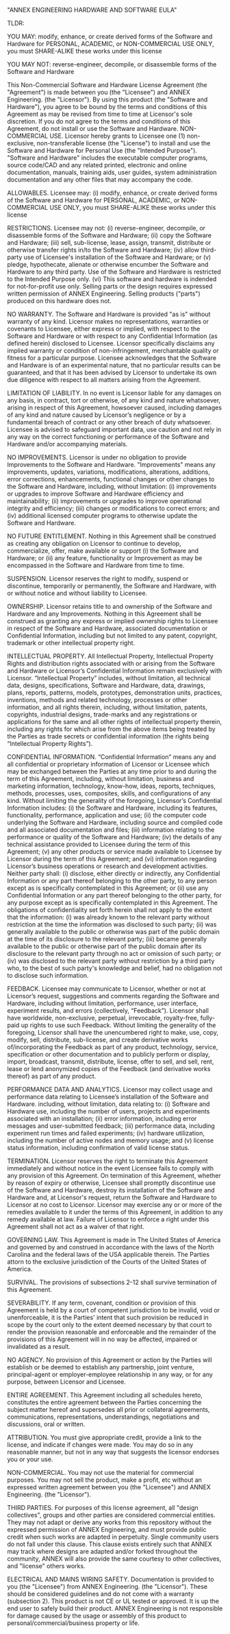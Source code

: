 "ANNEX ENGINEERING HARDWARE AND SOFTWARE EULA"

TLDR: 

YOU MAY: modify, enhance, or create derived forms of the Software and Hardware for PERSONAL, ACADEMIC, or NON-COMMERCIAL USE ONLY, you must SHARE-ALIKE these works under this license

YOU MAY NOT: reverse-engineer, decompile, or disassemble forms of the Software and Hardware




This Non-Commercial Software and Hardware License Agreement (the "Agreement") is made between you (the "Licensee") and ANNEX Engineering. (the "Licensor"). By using this product (the "Software and Hardware"), you agree to be bound by the terms and conditions of this Agreement as may be revised from time to time at Licensor's sole discretion. If you do not agree to the terms and conditions of this Agreement, do not install or use the Software and Hardware.
NON-COMMERCIAL USE. Licensor hereby grants to Licensee one (1) non-exclusive, non-transferable license (the "License") to install and use the Software and Hardware for Personal Use (the "Intended Purpose").
"Software and Hardware" includes the executable computer programs, source code/CAD and any related printed, electronic and online documentation, manuals, training aids, user guides, system administration documentation and any other files that may accompany the code.

ALLOWABLES. Licensee may: (i) modify, enhance, or create derived forms of the Software and Hardware for PERSONAL, ACADEMIC, or NON-COMMERCIAL USE ONLY, you must SHARE-ALIKE these works under this license

RESTRICTIONS. Licensee may not: (i) reverse-engineer, decompile, or disassemble forms of the Software and Hardware; (ii) copy the Software and Hardware; (iii) sell, sub-license, lease, assign, transmit, distribute or otherwise transfer rights in/to the Software and Hardware; (iv) allow third-party use of Licensee's installation of the Software and Hardware; or (v) pledge, hypothecate, alienate or otherwise encumber the Software and Hardware to any third party. Use of the Software and Hardware is restricted to the Intended Purpose only. (vi) This software and hardware is indended for not-for-profit use only. Selling parts or the design requires expressed written permission of ANNEX Engineering. Selling products ("parts") produced on this hardware does not.

NO WARRANTY. The Software and Hardware is provided "as is" without warranty of any kind. Licensor makes no representations, warranties or covenants to Licensee, either express or implied, with respect to the Software and Hardware or with respect to any Confidential Information (as defined herein) disclosed to Licensee. Licensor specifically disclaims any implied warranty or condition of non-infringement, merchantable quality or fitness for a particular purpose. Licensee acknowledges that the Software and Hardware is of an experimental nature, that no particular results can be guaranteed, and that it has been advised by Licensor to undertake its own due diligence with respect to all matters arising from the Agreement.

LIMITATION OF LIABILITY. In no event is Licensor liable for any damages on any basis, in contract, tort or otherwise, of any kind and nature whatsoever, arising in respect of this Agreement, howsoever caused, including damages of any kind and nature caused by Licensor’s negligence or by a fundamental breach of contract or any other breach of duty whatsoever. Licensee is advised to safeguard important data, use caution and not rely in any way on the correct functioning or performance of the Software and Hardware and/or accompanying materials.

NO IMPROVEMENTS. Licensor is under no obligation to provide Improvements to the Software and Hardware. "Improvements" means any improvements, updates, variations, modifications, alterations, additions, error corrections, enhancements, functional changes or other changes to the Software and Hardware, including, without limitation: (i) improvements or upgrades to improve Software and Hardware efficiency and maintainability; (ii) improvements or upgrades to improve operational integrity and efficiency; (iii) changes or modifications to correct errors; and (iv) additional licensed computer programs to otherwise update the Software and Hardware.

NO FUTURE ENTITLEMENT. Nothing in this Agreement shall be construed as creating any obligation on Licensor to continue to develop, commercialize, offer, make available or support (i) the Software and Hardware; or (ii) any feature, functionality or Improvement as may be encompassed in the Software and Hardware from time to time.

SUSPENSION. Licensor reserves the right to modify, suspend or discontinue, temporarily or permanently, the Software and Hardware, with or without notice and without liability to Licensee.

OWNERSHIP. Licensor retains title to and ownership of the Software and Hardware and any Improvements. Nothing in this Agreement shall be construed as granting any express or implied ownership rights to Licensee in respect of the Software and Hardware, associated documentation or Confidential Information, including but not limited to any patent, copyright, trademark or other intellectual property right.

INTELLECTUAL PROPERTY. All Intellectual Property, Intellectual Property Rights and distribution rights associated with or arising from the Software and Hardware or Licensor’s Confidential Information remain exclusively with Licensor. “Intellectual Property” includes, without limitation, all technical data, designs, specifications, Software and Hardware, data, drawings, plans, reports, patterns, models, prototypes, demonstration units, practices, inventions, methods and related technology, processes or other information, and all rights therein, including, without limitation, patents, copyrights, industrial designs, trade-marks and any registrations or applications for the same and all other rights of intellectual property therein, including any rights for which arise from the above items being treated by the Parties as trade secrets or confidential information (the rights being “Intellectual Property Rights”).

CONFIDENTIAL INFORMATION. “Confidential Information” means any and all confidential or proprietary information of Licensor or Licensee which may be exchanged between the Parties at any time prior to and during the term of this Agreement, including, without limitation, business and marketing information, technology, know-how, ideas, reports, techniques, methods, processes, uses, composites, skills, and configurations of any kind. Without limiting the generality of the foregoing, Licensor’s Confidential Information includes: (i) the Software and Hardware, including its features, functionality, performance, application and use; (ii) the computer code underlying the Software and Hardware, including source and compiled code and all associated documentation and files; (iii) information relating to the performance or quality of the Software and Hardware; (iv) the details of any technical assistance provided to Licensee during the term of this Agreement; (v) any other products or service made available to Licensee by Licensor during the term of this Agreement; and (vi) information regarding Licensor’s business operations or research and development activities. 
Neither party shall: (i) disclose, either directly or indirectly, any Confidential Information or any part thereof belonging to the other party, to any person except as is specifically contemplated in this Agreement; or (ii) use any Confidential Information or any part thereof belonging to the other party, for any purpose except as is specifically contemplated in this Agreement. The obligations of confidentiality set forth herein shall not apply to the extent that the information: (i) was already known to the relevant party without restriction at the time the information was disclosed to such party; (ii) was generally available to the public or otherwise was part of the public domain at the time of its disclosure to the relevant party; (iii) became generally available to the public or otherwise part of the public domain after its disclosure to the relevant party through no act or omission of such party; or (iv) was disclosed to the relevant party without restriction by a third party who, to the best of such party's knowledge and belief, had no obligation not to disclose such information.

FEEDBACK. Licensee may communicate to Licensor, whether or not at Licensor’s request, suggestions and comments regarding the Software and Hardware, including without limitation, performance, user interface, experiment results, and errors (collectively, “Feedback”). Licensor shall have worldwide, non-exclusive, perpetual, irrevocable, royalty-free, fully-paid up rights to use such Feedback. Without limiting the generality of the foregoing, Licensor shall have the unencumbered right to make, use, copy, modify, sell, distribute, sub-license, and create derivative works of/incorporating the Feedback as part of any product, technology, service, specification or other documentation and to publicly perform or display, import, broadcast, transmit, distribute, license, offer to sell, and sell, rent, lease or lend anonymized copies of the Feedback (and derivative works thereof) as part of any product.

PERFORMANCE DATA AND ANALYTICS. Licensor may collect usage and performance data relating to Licensee’s installation of the Software and Hardware. including, without limitation, data relating to: (i) Software and Hardware use, including the number of users, projects and experiments associated with an installation; (ii) error information, including error messages and user-submitted feedback; (iii) performance data, including experiment run times and failed experiments; (iv) hardware utilization, including the number of active nodes and memory usage; and (v) license status information, including confirmation of valid license status.

TERMINATION. Licensor reserves the right to terminate this Agreement immediately and without notice in the event Licensee fails to comply with any provision of this Agreement. On termination of this Agreement, whether by reason of expiry or otherwise, Licensee shall promptly discontinue use of the Software and Hardware, destroy its installation of the Software and Hardware and, at Licensor's request, return the Software and Hardware to Licensor at no cost to Licensor. Licensor may exercise any or or more of the remedies available to it under the terms of this Agreement, in addition to any remedy available at law. Failure of Licensor to enforce a right under this Agreement shall not act as a waiver of that right.

GOVERNING LAW. This Agreement is made in The United States of America and governed by and construed in accordance with the laws of the North Carolina and the federal laws of the USA applicable therein. The Parties attorn to the exclusive jurisdiction of the Courts of the United States of America.

SURVIVAL. The provisions of subsections 2-12 shall survive termination of this Agreement.

SEVERABILITY. If any term, covenant, condition or provision of this Agreement is held by a court of competent jurisdiction to be invalid, void or unenforceable, it is the Parties' intent that such provision be reduced in scope by the court only to the extent deemed necessary by that court to render the provision reasonable and enforceable and the remainder of the provisions of this Agreement will in no way be affected, impaired or invalidated as a result.

NO AGENCY. No provision of this Agreement or action by the Parties will establish or be deemed to establish any partnership, joint venture, principal-agent or employer-employee relationship in any way, or for any purpose, between Licensor and Licensee.

ENTIRE AGREEMENT. This Agreement including all schedules hereto, constitutes the entire agreement between the Parties concerning the subject matter hereof and supersedes all prior or collateral agreements, communications, representations, understandings, negotiations and discussions, oral or written.

ATTRIBUTION. You must give appropriate credit, provide a link to the license, and indicate if changes were made. You may do so in any reasonable manner, but not in any way that suggests the licensor endorses you or your use.

NON-COMMERCIAL. You may not use the material for commercial purposes. You may not sell the product, make a profit, etc without an expressed written agreement between you (the "Licensee") and ANNEX Engineering. (the "Licensor").

THIRD PARTIES. For purposes of this license agreement, all "design collectives", groups and other parties are considered commercial entities. They may not adapt or derive any works from this repository without the expressed permission of ANNEX Engineering, and must provide public credit when such works are adapted in perpetuity. Single community users do not fall under this clause. This clause exists entirely such that ANNEX may track where designs are adapted and/or forked throughout the community, ANNEX will also provide the same courtesy to other collectives, and "license" others works.

ELECTRICAL AND MAINS WIRING SAFETY. Documentation is provided to you (the "Licensee") from ANNEX Engineering. (the "Licensor"). These should be considered guidelines and do not come with a warranty (subsection 2). This product is not CE or UL tested or approved. It is up the end user to safely build their product. ANNEX Engineering is not responsible for damage caused by the usage or assembly of this product to personal/commercial/business property or life.
